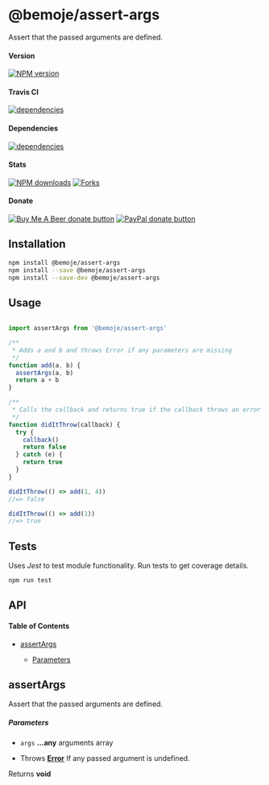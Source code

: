# @bemoje/assert-args

Assert that the passed arguments are defined.

#### Version

<span><a href="https://npmjs.org/@bemoje/assert-args" title="View this project on NPM"><img src="https://img.shields.io/npm/v/@bemoje/assert-args" alt="NPM version" /></a></span>

#### Travis CI

<span><a href="https://npmjs.org/@bemoje/assert-args" title="View this project on NPM"><img src="https://travis-ci.org/bemoje/bemoje-assert-args.svg?branch=master" alt="dependencies" /></a></span>

#### Dependencies

<span><a href="https://npmjs.org/@bemoje/assert-args" title="View this project on NPM"><img src="https://david-dm.org/bemoje/bemoje-assert-args.svg" alt="dependencies" /></a></span>

#### Stats

<span><a href="https://npmjs.org/@bemoje/assert-args" title="View this project on NPM"><img src="https://img.shields.io/npm/dt/@bemoje/assert-args" alt="NPM downloads" /></a></span>
<span><a href="https://github.com/bemoje/bemoje-assert-args/fork" title="Fork this project"><img src="https://img.shields.io/github/forks/bemoje/bemoje-assert-args" alt="Forks" /></a></span>

#### Donate

<span><a href="https://www.buymeacoffee.com/bemoje" title="Donate to this project using Buy Me A Beer"><img src="https://img.shields.io/badge/buy%20me%20a%20coffee-donate-yellow.svg?label=Buy me a beer!" alt="Buy Me A Beer donate button" /></a></span>
<span><a href="https://paypal.me/forstaaloen" title="Donate to this project using Paypal"><img src="https://img.shields.io/badge/paypal-donate-yellow.svg?label=PayPal" alt="PayPal donate button" /></a></span>

## Installation

```sh
npm install @bemoje/assert-args
npm install --save @bemoje/assert-args
npm install --save-dev @bemoje/assert-args
```

## Usage

```javascript

import assertArgs from '@bemoje/assert-args'

/**
 * Adds a and b and throws Error if any parameters are missing
 */
function add(a, b) {
  assertArgs(a, b)
  return a + b
}

/**
 * Calls the callback and returns true if the callback throws an error and false otherwise.
 */
function didItThrow(callback) {
  try {
    callback()
    return false
  } catch (e) {
    return true
  }
}

didItThrow(() => add(1, 4))
//=> false

didItThrow(() => add(1))
//=> true

```


## Tests
Uses *Jest* to test module functionality. Run tests to get coverage details.

```bash
npm run test
```

## API
<!-- Generated by documentation.js. Update this documentation by updating the source code. -->

#### Table of Contents

-   [assertArgs][1]

    -   [Parameters][2]

## assertArgs

Assert that the passed arguments are defined.

##### Parameters

-   `args` **...any** arguments array

-   Throws **[Error][3]** If any passed argument is undefined.

Returns **void** 

[1]: #assertargs

[2]: #parameters

[3]: https://developer.mozilla.org/docs/Web/JavaScript/Reference/Global_Objects/Error